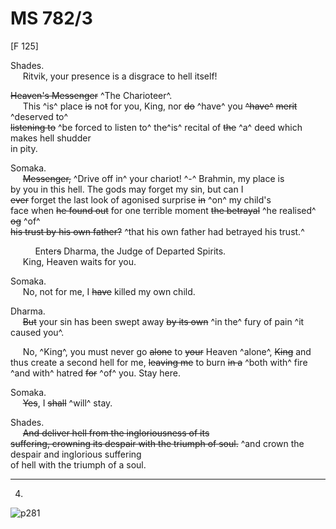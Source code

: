 # MS 782/3

[F 125]

Shades. \
&nbsp;&nbsp;&nbsp;&nbsp;&nbsp;Ritvik, your presence is a disgrace to hell itself! 

~~Heaven's Messenger~~ ^The Charioteer^. \
&nbsp;&nbsp;&nbsp;&nbsp;&nbsp;This ^is^ place ~~is~~ no~~t~~ for you, King, nor ~~do~~ ^have^ you ~~^have^~~ ~~merit~~ ^deserved to^ \
~~listening to~~ ^be forced to listen to^ th~~e~~^is^ recital of ~~the~~ ^a^ deed which makes hell shudder \
in pity.

Somaka. \
&nbsp;&nbsp;&nbsp;&nbsp;&nbsp;~~Messenger,~~ ^Drive off in^ your chariot! ^-^ Brahmin, my place is \
by you in this hell. The gods may forget my sin, but can I \
~~ever~~ forget the last look of agonised surprise ~~in~~ ^on^ my child's \
face when ~~he found out~~ for one terrible moment ~~the betrayal~~ ^he realised^ ~~og~~ ^of^ \
~~his trust by his own father?~~ ^that his own father had betrayed his trust.^

&nbsp;&nbsp;&nbsp;&nbsp;&nbsp;&nbsp;&nbsp;&nbsp;&nbsp;&nbsp;Enter~~s~~ Dharma, the Judge of Departed Spirits. \
&nbsp;&nbsp;&nbsp;&nbsp;&nbsp;King, Heaven waits for you. 

Somaka. \
&nbsp;&nbsp;&nbsp;&nbsp;&nbsp;No, not for me, I ~~have~~ killed my own child. 

Dharma. \
&nbsp;&nbsp;&nbsp;&nbsp;&nbsp;~~But~~ your sin has been swept away ~~by its own~~ ^in the^ fury of pain ^it caused you^.

&nbsp;&nbsp;&nbsp;&nbsp;&nbsp;No, ^King^, you must never go ~~alone~~ to ~~your~~ Heaven ^alone^, ~~King~~ and \
thus create a second hell for me, ~~leaving me~~ to burn ~~in a~~ ^both with^ fire \
^and with^ hatred ~~for~~ ^of^ you. Stay here.

Somaka. \
&nbsp;&nbsp;&nbsp;&nbsp;&nbsp;~~Yes~~, I ~~shall~~ ^will^ stay. 

Shades. \
&nbsp;&nbsp;&nbsp;&nbsp;&nbsp;~~And deliver hell from the ingloriousness of its \
suffering, crowning its despair with the triumph of soul.~~ 
^and crown the despair and inglorious suffering \
of hell with the triumph of a soul. 

-----------

4.
![p281](MS782_3-281.jpg)
